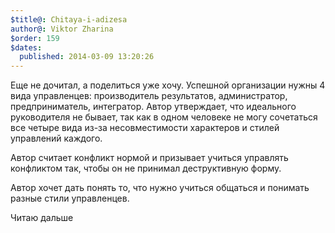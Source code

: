 ```yaml
---
$title@: Chitaya-i-adizesa
author@: Viktor Zharina
$order: 159
$dates:
  published: 2014-03-09 13:20:26
---
```

Еще не дочитал, а поделиться уже хочу. Успешной организации нужны 4 вида управленцев: производитель результатов, администратор, предприниматель, интегратор.  Автор утверждает, что идеального руководителя не бывает, так как в одном человеке не могу сочетаться все четыре вида из-за несовместимости характеров и стилей управлений каждого. 

Автор считает конфликт нормой и призывает учиться управлять конфликтом так, чтобы он не принимал деструктивную форму.

Автор хочет дать понять то, что нужно учиться общаться и понимать разные стили управленцев.

Читаю дальше 